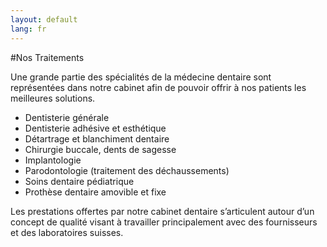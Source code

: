 ```yaml
---
layout: default
lang: fr
---
```


#Nos Traitements
 
Une grande partie des spécialités de la médecine dentaire sont représentées dans notre cabinet afin de pouvoir offrir à nos patients les meilleures solutions.

 * Dentisterie générale
 * Dentisterie adhésive et esthétique
 * Détartrage et blanchiment dentaire
 * Chirurgie buccale, dents de sagesse
 * Implantologie
 * Parodontologie (traitement des déchaussements)
 * Soins dentaire pédiatrique
 * Prothèse dentaire amovible et fixe

Les prestations offertes par notre cabinet dentaire s’articulent autour d’un concept de qualité visant à travailler principalement avec des fournisseurs et des laboratoires suisses.
